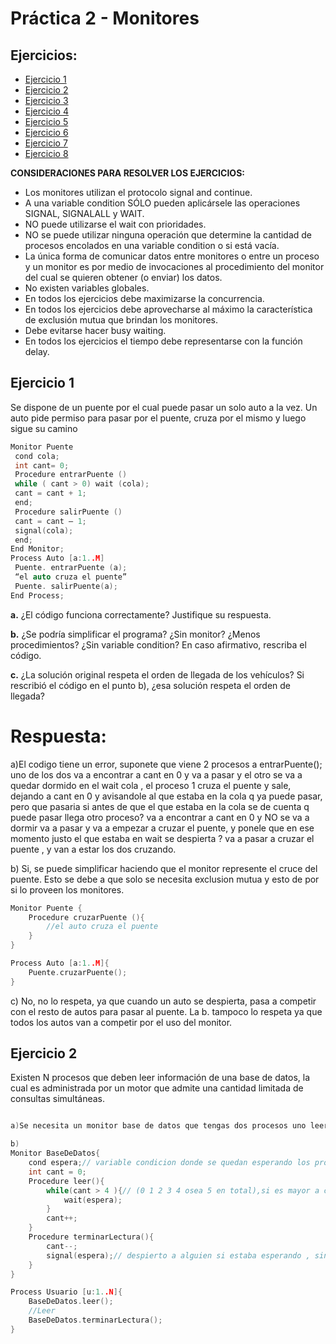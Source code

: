 # Práctica 2 - Monitores

## Ejercicios:

- [Ejercicio 1](#ejercicio-1)
- [Ejercicio 2](#ejercicio-2)
- [Ejercicio 3](#ejercicio-3)
- [Ejercicio 4](#ejercicio-4)
- [Ejercicio 5](#ejercicio-5)
- [Ejercicio 6](#ejercicio-6)
- [Ejercicio 7](#ejercicio-7)
- [Ejercicio 8](#ejercicio-8)

**CONSIDERACIONES PARA RESOLVER LOS EJERCICIOS:**

- Los monitores utilizan el protocolo signal and continue.
- A una variable condition SÓLO pueden aplicársele las operaciones SIGNAL, SIGNALALL y WAIT.
- NO puede utilizarse el wait con prioridades.
- NO se puede utilizar ninguna operación que determine la cantidad de procesos encolados en una variable condition o si está vacía.
- La única forma de comunicar datos entre monitores o entre un proceso y un monitor es por medio de invocaciones al procedimiento del monitor del cual se quieren obtener (o enviar) los datos.
- No existen variables globales.
- En todos los ejercicios debe maximizarse la concurrencia.
- En todos los ejercicios debe aprovecharse al máximo la característica de exclusión mutua que brindan los monitores.
- Debe evitarse hacer busy waiting.
- En todos los ejercicios el tiempo debe representarse con la función delay.

## Ejercicio 1

Se dispone de un puente por el cual puede pasar un solo auto a la vez. Un auto pide permiso para pasar por el puente, cruza por el mismo y luego sigue su camino

```cpp
Monitor Puente
 cond cola;
 int cant= 0;
 Procedure entrarPuente ()
 while ( cant > 0) wait (cola);
 cant = cant + 1;
 end;
 Procedure salirPuente ()
 cant = cant – 1;
 signal(cola);
 end;
End Monitor;
Process Auto [a:1..M]
 Puente. entrarPuente (a);
 “el auto cruza el puente”
 Puente. salirPuente(a);
End Process;
```

**a.** ¿El código funciona correctamente? Justifique su respuesta.

**b.** ¿Se podría simplificar el programa? ¿Sin monitor? ¿Menos procedimientos? ¿Sin variable condition? En caso afirmativo, rescriba el código.

**c.** ¿La solución original respeta el orden de llegada de los vehículos? Si rescribió el código en el punto b), ¿esa solución respeta el orden de llegada?

# Respuesta:

a)El codigo tiene un error, suponete que viene 2 procesos a entrarPuente(); uno de los dos va a encontrar a cant en 0 y va a pasar y el otro se va a quedar dormido en el wait cola , el proceso 1 cruza el puente y sale, dejando a cant en 0 y avisandole al que estaba en la cola q ya puede pasar, pero que pasaria si antes de que el que estaba en la cola se de cuenta q puede pasar llega otro proceso? va a encontrar a cant en 0 y NO se va a dormir va a pasar y va a empezar a cruzar el puente, y ponele que en ese momento justo el que estaba en wait se despierta ? va a pasar a cruzar el puente , y van a estar los dos cruzando.

b) Si, se puede simplificar haciendo que el monitor represente el cruce del puente. Esto se debe a que solo se necesita exclusion mutua y esto de por si lo proveen los monitores.

```c
Monitor Puente {
    Procedure cruzarPuente (){
        //el auto cruza el puente
    }
}

Process Auto [a:1..M]{
    Puente.cruzarPuente();
}

```

c) No, no lo respeta, ya que cuando un auto se despierta, pasa a competir con el resto de autos para pasar al puente. La b. tampoco lo respeta ya que todos los autos van a competir por el uso del monitor.

## Ejercicio 2

Existen N procesos que deben leer información de una base de datos, la cual es administrada por un motor que admite una cantidad limitada de consultas simultáneas.

```c

a)Se necesita un monitor base de datos que tengas dos procesos uno leer y otro terminar y un process de 1..n de Usuario

b)
Monitor BaseDeDatos{
    cond espera;// variable condicion donde se quedan esperando los procesos
    int cant = 0;
    Procedure leer(){
        while(cant > 4 ){// (0 1 2 3 4 osea 5 en total),si es mayor a cuatro quiere decir que es el 6 usuario, septimo o asi siguiendo.
            wait(espera);
        }
        cant++;
    }
    Procedure terminarLectura(){
        cant--;
        signal(espera);// despierto a alguien si estaba esperando , sino hay nadie no pasa nada
    }
}

Process Usuario [u:1..N]{
    BaseDeDatos.leer();
    //Leer
    BaseDeDatos.terminarLectura();
}
```

```

```
